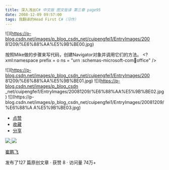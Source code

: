```yaml
---
title: 深入浅出C# 中文版 图文皆译 第三章 page95
date: 2008-12-09 09:57:00
tags: 我翻译的Head First C#（习作）
---
```

![](https://p-blog.csdn.net/images/p_blog_csdn_net/cuipengfei1/EntryImages/200
81209/%E6%88%AA%E5%9B%BE00.jpg)

按照Mike做的步骤来写代码，创建Navigator对象并调用它们的方法。  <?xml:namespace prefix = o ns = "urn
:schemas-microsoft-com:office:office" />

![](https://p-blog.csdn.net/images/p_blog_csdn_net/cuipengfei1/EntryImages/200
81209/%E6%88%AA%E5%9B%BE01.jpg) ![](https://p-blog.csdn.net/images/p_blog_csdn
_net/cuipengfei1/EntryImages/20081209/%E6%88%AA%E5%9B%BE02.jpg) ![](https://p-
blog.csdn.net/images/p_blog_csdn_net/cuipengfei1/EntryImages/20081209/%E6%88%A
A%E5%9B%BE03.jpg)

  * [ 点赞  ](javascript:;)
  * [ 收藏  ](javascript:;)
  * [ 分享 ](javascript:;)

[ ![](https://profile.csdnimg.cn/5/2/5/3_cuipengfei1)
![](https://g.csdnimg.cn/static/user-reg-year/1x/11.png)
](https://blog.csdn.net/cuipengfei1)

[ 崔鹏飞 ](https://blog.csdn.net/cuipengfei1)

发布了127 篇原创文章  ·  获赞 8  ·  访问量 74万+

